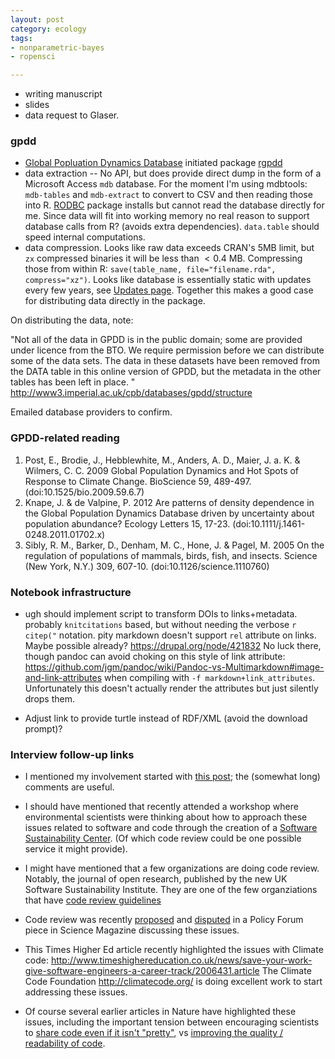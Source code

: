 ```yaml
---
layout: post
category: ecology
tags:
- nonparametric-bayes
- ropensci

---
```



- writing manuscript
- slides 
- data request to Glaser.  

### gpdd

- [Global Popluation Dynamics Database](http://www3.imperial.ac.uk/cpb/databases/gpdd) initiated package [rgpdd](https://github.com/ropensci/rgpdd)
- data extraction -- No API, but does provide direct dump in the form of a Microsoft Access `mdb` database.  For the moment I'm using mdbtools: `mdb-tables` and `mdb-extract` to convert to CSV and then reading those into R.    [RODBC](http://cran.r-project.org/web/packages/RODBC/index.html) package installs but cannot read the database directly for me. Since data will fit into working memory no real reason to support database calls from R? (avoids extra dependencies).  `data.table` should speed internal computations.   
- data compression. Looks like raw data exceeds CRAN's 5MB limit, but `zx` compressed binaries it will be less than $<0.4$ MB.  Compressing those from within R: `save(table_name, file="filename.rda", compress="xz")`.  Looks like database is essentially static with updates every few years, see [Updates page](http://www3.imperial.ac.uk/cpb/databases/gpdd/updates).  Together this makes a good case for distributing data directly in the package.  


On distributing the data, note: 

"Not all of the data in GPDD is in the public domain; some are provided under licence from the BTO.  We require permission before we can distribute some of the data sets.  The data in these datasets have been removed from the DATA table in this online version of GPDD, but the metadata in the other tables has been left in place. "
http://www3.imperial.ac.uk/cpb/databases/gpdd/structure

Emailed database providers to confirm.  


### GPDD-related reading 


1. Post, E., Brodie, J., Hebblewhite, M., Anders, A. D., Maier, J. a. K. & Wilmers, C. C. 2009 Global Population Dynamics and Hot Spots of Response to Climate Change. BioScience 59, 489-497. (doi:10.1525/bio.2009.59.6.7)
2. Knape, J. & de Valpine, P. 2012 Are patterns of density dependence in the Global Population Dynamics Database driven by uncertainty about population abundance? Ecology Letters 15, 17-23. (doi:10.1111/j.1461-0248.2011.01702.x)
3. Sibly, R. M., Barker, D., Denham, M. C., Hone, J. & Pagel, M. 2005 On the regulation of populations of mammals, birds, fish, and insects. Science (New York, N.Y.) 309, 607-10. (doi:10.1126/science.1110760)


### Notebook infrastructure

- ugh should implement script to transform DOIs to links+metadata. probably `knitcitations` based, but without needing the verbose `r citep("` notation.  pity markdown doesn't support `rel` attribute on links.  Maybe possible already? https://drupal.org/node/421832  No luck there, though pandoc can avoid choking on this style of link attribute: https://github.com/jgm/pandoc/wiki/Pandoc-vs-Multimarkdown#image-and-link-attributes when compiling with `-f markdown+link_attributes`.  Unfortunately this doesn't actually render the attributes but just silently drops them.  

- Adjust link to provide turtle instead of RDF/XML (avoid the download prompt)? 

### Interview follow-up links

- I mentioned my involvement started with [this post](http://carlboettiger.info/2013/06/13/what-I-look-for-in-software-papers.html); the (somewhat long) comments are useful. 

- I should have mentioned that recently attended a workshop where environmental scientists were thinking about how to approach these issues related to software and code through the creation of a [Software Sustainability Center](http://isees.nceas.ucsb.edu).  (Of which code review could be one possible service it might provide).  

- I might have mentioned that a few organizations are doing code review.  Notably, the journal of open research, published by the new UK Software Sustainability Institute. They are one of the few organziations that have [code review guidelines](http://carlboettiger.info/2013/07/09/reviewing-software-revisited.html)

- Code review was recently [proposed](http://dx.doi.org/10.1126/science.1231535) and [disputed](http://dx.doi.org/10.1126/science.341.6143.236-b) in a Policy Forum piece in Science Magazine discussing these issues.  

- This Times Higher Ed article recently highlighted the issues with Climate code: http://www.timeshighereducation.co.uk/news/save-your-work-give-software-engineers-a-career-track/2006431.article  The Climate Code Foundation http://climatecode.org/ is doing excellent work to start addressing these issues.  

- Of course several earlier articles in Nature have highlighted these issues, including the important tension between encouraging scientists to [share code even if it isn't "pretty"](http://doi.org/10.1038/nature10836), vs [improving the quality / readability of code](http://doi.org/10.1038/467775a).  



